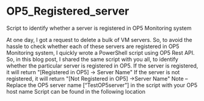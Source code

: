 # OP5_Registered_server
Script to identify whether a server is registered in OP5 Monitoring system


At one day, I got a request to delete a bulk of VM servers. So, to avoid the hassle to check whether each of these servers are registered in OP5 Monitoring system, I quickly wrote a PowerShell script using OP5 Rest API. So, in this blog post, I shared the same script with you all, to identify whether the particular server is registered in OP5.
If the server is registered, it will return 
"[Registered in OP5] -> Server Name"
If the server is not registered, it will return
"[Not Registered in OP5] ->Server Name"
Note – Replace the OP5 server name [“TestOP5server”] in the script with your OP5 host name
Script can be found in the following location
